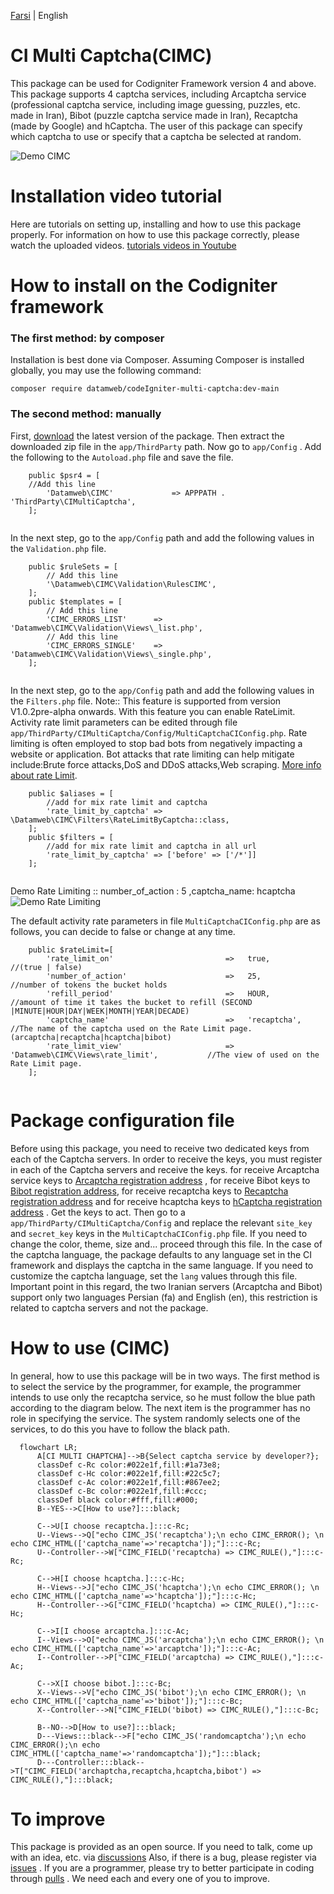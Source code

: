 [Farsi](./README.fa-IR.md) | English
# CI Multi Captcha(CIMC)
This package can be used for Codigniter Framework version 4 and above. This package supports 4 captcha services, including Arcaptcha service (professional captcha service, including image guessing, puzzles, etc. made in Iran), Bibot (puzzle captcha service made in Iran), Recaptcha (made by Google) and hCaptcha. The user of this package can specify which captcha to use or specify that a captcha be selected at random.

![Demo CIMC](./image/demo_cimc-en-US.gif)
# Installation video tutorial
Here are tutorials on setting up, installing and how to use this package properly. For information on how to use this package correctly, please watch the uploaded videos. 
[tutorials videos in Youtube](https://www.youtube.com/playlist?list=PLOEdZeL7OZ3wudP8ajlXZD_1Lf_qv6pAb)

# How to install on the Codigniter framework
### The first method: by composer
Installation is best done via Composer. Assuming Composer is installed globally, you may use the following command:

```
composer require datamweb/codeIgniter-multi-captcha:dev-main
```

### The second method: manually
First, [download](https://github.com/datamweb/CodeIgniter-Multi-Captcha/releases) the latest version of the package. Then extract the downloaded zip file in the ```app/ThirdParty``` path. Now go to ```app/Config``` . Add the following to the ```Autoload.php``` file and save the file.
```
    public $psr4 = [
	//Add this line
        'Datamweb\CIMC' 	        => APPPATH . 'ThirdParty\CIMultiCaptcha',
    ];
    
```
In the next step, go to the ```app/Config``` path and add the following values in the ```Validation.php``` file.

```
    public $ruleSets = [
        // Add this line
        '\Datamweb\CIMC\Validation\RulesCIMC',
    ];
    public $templates = [
        // Add this line
        'CIMC_ERRORS_LIST'      => 'Datamweb\CIMC\Validation\Views\_list.php',
        // Add this line
        'CIMC_ERRORS_SINGLE'    => 'Datamweb\CIMC\Validation\Views\_single.php',
    ];
    
```

In the next step, go to the ```app/Config``` path and add the following values in the ```Filters.php``` file.
Note:: This feature is supported from version V1.0.2pre-alpha onwards. With this feature you can enable RateLimit. Activity rate limit parameters can be edited through file ```app/ThirdParty/CIMultiCaptcha/Config/MultiCaptchaCIConfig.php```.
Rate limiting is often employed to stop bad bots from negatively impacting a website or application. Bot attacks that rate limiting can help mitigate include:Brute force attacks,DoS and DDoS attacks,Web scraping.
[More info about rate Limit](https://www.cloudflare.com/learning/bots/what-is-rate-limiting/).

```
    public $aliases = [
        //add for mix rate limit and captcha
        'rate_limit_by_captcha' => \Datamweb\CIMC\Filters\RateLimitByCaptcha::class,
    ];
    public $filters = [
        //add for mix rate limit and captcha in all url
        'rate_limit_by_captcha' => ['before' => ['/*']]
    ];
    
```
Demo Rate Limiting :: number_of_action : 5 ,captcha_name: hcaptcha
![Demo Rate Limiting](./image/ratelimiting-en-US.gif)

The default activity rate parameters in file ```MultiCaptchaCIConfig.php``` are as follows, you can decide to false or change at any time.

```
    public $rateLimit=[
        'rate_limit_on'                         =>   true,                              //(true | false)
        'number_of_action'                      =>   25,                                //number of tokens the bucket holds
        'refill_period'                         =>   HOUR,                              //amount of time it takes the bucket to refill (SECOND |MINUTE|HOUR|DAY|WEEK|MONTH|YEAR|DECADE)
        'captcha_name'                          =>   'recaptcha',                       //The name of the captcha used on the Rate Limit page. (arcaptcha|recaptcha|hcaptcha|bibot)
        'rate_limit_view'                       =>   'Datamweb\CIMC\Views\rate_limit',           //The view of used on the Rate Limit page.
    ];
    
```

# Package configuration file
Before using this package, you need to receive two dedicated keys from each of the Captcha servers. In order to receive the keys, you must register in each of the Captcha servers and receive the keys. for receive Arcaptcha service keys to [Arcaptcha registration address](https://arcaptcha.ir/sign-up) , for receive Bibot keys to [Bibot registration address](https://bibot.ir/panel/user/signup/), for receive recaptcha keys to [Recaptcha registration address](https://www.google.com/recaptcha/admin/create) and for receive hcaptcha keys to [hCaptcha registration address](https://hCaptcha.com/?r=e4b628e9c617) . Get the keys to act. Then go to a ```app/ThirdParty/CIMultiCaptcha/Config``` and replace the relevant ```site_key``` and ```secret_key``` keys in the ```MultiCaptchaCIConfig.php``` file. If you need to change the color, theme, size and... proceed through this file. In the case of the captcha language, the package defaults to any language set in the CI framework and displays the captcha in the same language. If you need to customize the captcha language, set the ```lang``` values through this file. Important point in this regard, the two Iranian servers (Arcaptcha and Bibot) support only two languages Persian (fa) and English (en), this restriction is related to captcha servers and not the package.
# How to use (CIMC)
In general, how to use this package will be in two ways. The first method is to select the service by the programmer, for example, the programmer intends to use only the recaptcha service, so he must follow the blue path according to the diagram below. The next item is the programmer has no role in specifying the service. The system randomly selects one of the services, to do this you have to follow the black path.
```mermaid
  flowchart LR;
      A[CI MULTI CHAPTCHA]-->B{Select captcha service by developer?};
      classDef c-Rc color:#022e1f,fill:#1a73e8;
      classDef c-Hc color:#022e1f,fill:#22c5c7;
      classDef c-Ac color:#022e1f,fill:#867ee2;
      classDef c-Bc color:#022e1f,fill:#ccc;
      classDef black color:#fff,fill:#000;
      B--YES-->C[How to use?]:::black;
      
      C-->U[I choose recaptcha.]:::c-Rc;
      U--Views-->Q["echo CIMC_JS('recaptcha');\n echo CIMC_ERROR(); \n echo CIMC_HTML(['captcha_name'=>'recaptcha']);"]:::c-Rc;
      U--Controller-->W["CIMC_FIELD('recaptcha) => CIMC_RULE(),"]:::c-Rc;

      C-->H[I choose hcaptcha.]:::c-Hc;
      H--Views-->J["echo CIMC_JS('hcaptcha');\n echo CIMC_ERROR(); \n echo CIMC_HTML(['captcha_name'=>'hcaptcha']);"]:::c-Hc;
      H--Controller-->G["CIMC_FIELD('hcaptcha) => CIMC_RULE(),"]:::c-Hc;
      
      C-->I[I choose arcaptcha.]:::c-Ac;
      I--Views-->O["echo CIMC_JS('arcaptcha');\n echo CIMC_ERROR(); \n echo CIMC_HTML(['captcha_name'=>'arcaptcha']);"]:::c-Ac;
      I--Controller-->P["CIMC_FIELD('arcaptcha) => CIMC_RULE(),"]:::c-Ac;
      
      C-->X[I choose bibot.]:::c-Bc;
      X--Views-->V["echo CIMC_JS('bibot');\n echo CIMC_ERROR(); \n echo CIMC_HTML(['captcha_name'=>'bibot']);"]:::c-Bc;
      X--Controller-->N["CIMC_FIELD('bibot) => CIMC_RULE(),"]:::c-Bc;
      
      B--NO-->D[How to use?]:::black;
      D---Views:::black-->F["echo CIMC_JS('randomcaptcha');\n echo CIMC_ERROR();\n echo CIMC_HTML(['captcha_name'=>'randomcaptcha']);"]:::black; 
      D---Controller:::black-->T["CIMC_FIELD('archaptcha,recaptcha,hcaptcha,bibot') => CIMC_RULE(),"]:::black; 
```
# To improve
This package is provided as an open source. If you need to talk, come up with an idea, etc. via [discussions](https://github.com/datamweb/CodeIgniter-Multi-Captcha/discussions) Also, if there is a bug, please register via [issues](https://github.com/datamweb/CodeIgniter-Multi-Captcha/issues) .
If you are a programmer, please try to better participate in coding through [pulls](https://github.com/datamweb/CodeIgniter-Multi-Captcha/pulls) . We need each and every one of you to improve.
